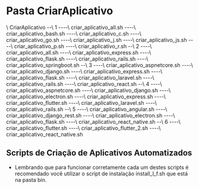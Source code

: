 # Pasta CriarAplicativo

\ CriarAplicativo
--\ 1
----\ criar_aplicativo_all.sh
----\ criar_aplicativo_bash.sh
----\ criar_aplicativo_c.sh
----\ criar_aplicativo_go.sh
----\ criar_aplicativo_j.sh
----\ criar_aplicativo_js.sh
----\ criar_aplicativo_p.sh
----\ criar_aplicativo_r.sh
--\ 2
----\ criar_aplicativo_all.sh
----\ criar_aplicativo_express.sh
----\ criar_aplicativo_flask.sh
----\ criar_aplicativo_rails.sh
----\ criar_aplicativo_springboot.sh
--\ 3
----\ criar_aplicativo_aspnetcore.sh
----\ criar_aplicativo_django.sh
----\ criar_aplicativo_express.sh
----\ criar_aplicativo_flask.sh
----\ criar_aplicativo_laravel.sh
----\ criar_aplicativo_rails.sh
----\ criar_aplicativo_react.sh
--\ 4
----\ criar_aplicativo_aspnetcore.sh
----\ criar_aplicativo_django.sh
----\ criar_aplicativo_electron.sh
----\ criar_aplicativo_express.sh
----\ criar_aplicativo_flutter.sh
----\ criar_aplicativo_laravel.sh
----\ criar_aplicativo_rails.sh
--\ 5
----\ criar_aplicativo_angular.sh
----\ criar_aplicativo_django_rest.sh
----\ criar_aplicativo_electron.sh
----\ criar_aplicativo_flask.sh
----\ criar_aplicativo_react_native.sh
--\ 6
----\ criar_aplicativo_flutter.sh
----\ criar_aplicativo_flutter_2.sh
----\ criar_aplicativo_react_native.sh

## Scripts de Criação de Aplicativos Automatizados

- Lembrando que para funcionar corretamente cada um destes scripts é recomendado você utilizar o script de instalação install_l_f.sh que está na pasta bin.
